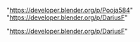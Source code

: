 "https://developer.blender.org/p/Pooja584"
"https://developer.blender.org/p/DariusF"
 
"https://developer.blender.org/p/DariusF"
 
